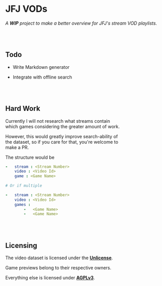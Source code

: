 
# JFJ VODs

*A **WIP** project to make a better overview for JFJ's stream VOD playlists.*

<br>
<br>

## Todo

-   Write Markdown generator

-   Integrate with offline search

<br>
<br>

## Hard Work

Currently I will not research what streams contain <br>
which games considering the greater amount of work.

However, this would greatly improve search-ability of <br>
the dataset, so if you care for that, you're welcome to <br>
make a PR.

The structure would be

```yaml
-   stream : <Stream Number>
    video : <Video Id>
    game : <Game Name>
    
# Or if multiple

-   stream : <Stream Number>
    video : <Video Id>
    games : 
        -   <Game Name>
        -   <Game Name>
```

<br>
<br>

## Licensing

The video dataset is licensed under the **[Unlicense]**.

Game previews belong to their respective owners.

Everything else is licensed under **[AGPLv3]**.

<br>


<!----------------------------------------------------------------------------->

[Unlicense]: LICENSE-DATASET
[AGPLv3]: LICENSE
